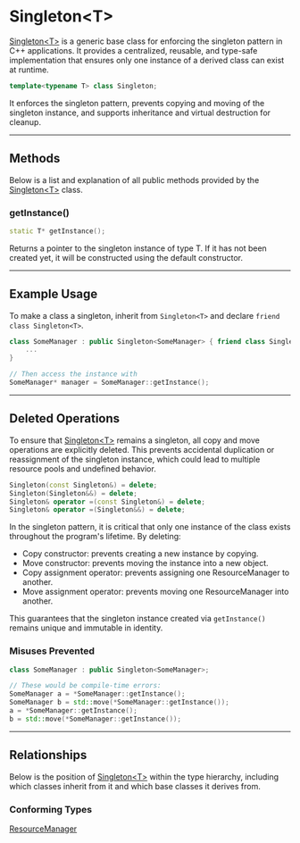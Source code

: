 # Singleton\<T\>

[Singleton\<T\>](Singleton.md) is a generic base class for enforcing 
the singleton pattern in C++ applications. It provides 
a centralized, reusable, and type-safe implementation 
that ensures only one instance of a derived class can exist at runtime.

```c++
template<typename T> class Singleton;
```

It enforces the singleton pattern, prevents copying 
and moving of the singleton instance, and supports 
inheritance and virtual destruction for cleanup.

---

## Methods

Below is a list and explanation of all public methods
provided by the [Singleton\<T\>](Singleton.md) class.

### getInstance()
```c++
static T* getInstance();
```
Returns a pointer to the singleton instance of type T. 
If it has not been created yet, it will be constructed 
using the default constructor.

---

## Example Usage

To make a class a singleton, inherit from 
`Singleton<T>` and declare `friend class Singleton<T>`.

```c++
class SomeManager : public Singleton<SomeManager> { friend class Singleton<SomeManager>;
    ...
}

// Then access the instance with
SomeManager* manager = SomeManager::getInstance();
```

---

## Deleted Operations
To ensure that [Singleton\<T\>](Singleton.md) remains a singleton,
all copy and move operations are explicitly deleted.
This prevents accidental duplication or reassignment
of the singleton instance, which could lead to
multiple resource pools and undefined behavior.

```c++
Singleton(const Singleton&) = delete;
Singleton(Singleton&&) = delete;
Singleton& operator =(const Singleton&) = delete;
Singleton& operator =(Singleton&&) = delete;
```

In the singleton pattern, it is critical that only one
instance of the class exists throughout the program's
lifetime. By deleting:

- Copy constructor: prevents creating a new instance by copying.
- Move constructor: prevents moving the instance into a new object.
- Copy assignment operator: prevents assigning one ResourceManager to another.
- Move assignment operator: prevents moving one ResourceManager into another.

This guarantees that the singleton instance created
via `getInstance()` remains unique and immutable in
identity.

### Misuses Prevented

```c++
class SomeManager : public Singleton<SomeManager>;

// These would be compile-time errors:
SomeManager a = *SomeManager::getInstance();
SomeManager b = std::move(*SomeManager::getInstance());
a = *SomeManager::getInstance();
b = std::move(*SomeManager::getInstance());
```

---

## Relationships 
Below is the position of [Singleton\<T\>](Singleton.md) 
within the type hierarchy, including which classes inherit 
from it and which base classes it derives from.

### Conforming Types
[ResourceManager](ResourceManager.md)